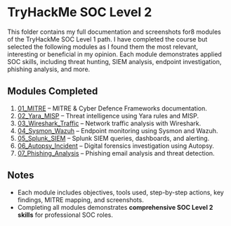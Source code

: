 # TryHackMe SOC Level 2

This folder contains my full documentation and screenshots for8 modules of the TryHackMe SOC Level 1 path. I have completed the course but selected the following modules as I found them the most relevant, interesting or beneficial in my opinion.
Each module demonstrates applied SOC skills, including threat hunting, SIEM analysis, endpoint investigation, phishing analysis, and more.

## Modules Completed

1. [01_MITRE](./01_MITRE.md) – MITRE & Cyber Defence Frameworks documentation.  
2. [02_Yara_MISP](./02_Yara_MISP.md) – Threat intelligence using Yara rules and MISP.  
3. [03_Wireshark_Traffic](./03_Wireshark_Traffic.md) – Network traffic analysis with Wireshark.  
4. [04_Sysmon_Wazuh](./04_Sysmon_Wazuh.md) – Endpoint monitoring using Sysmon and Wazuh.  
5. [05_Splunk_SIEM](./05_Splunk_SIEM.md) – Splunk SIEM queries, dashboards, and alerting.  
6. [06_Autopsy_Incident](./06_Autopsy_Incident.md) – Digital forensics investigation using Autopsy.  
7. [07_Phishing_Analysis](./07_Phishing_Analysis.md) – Phishing email analysis and threat detection.  


## Notes
- Each module includes objectives, tools used, step-by-step actions, key findings, MITRE mapping, and screenshots.  
- Completing all modules demonstrates **comprehensive SOC Level 2 skills** for professional SOC roles.
